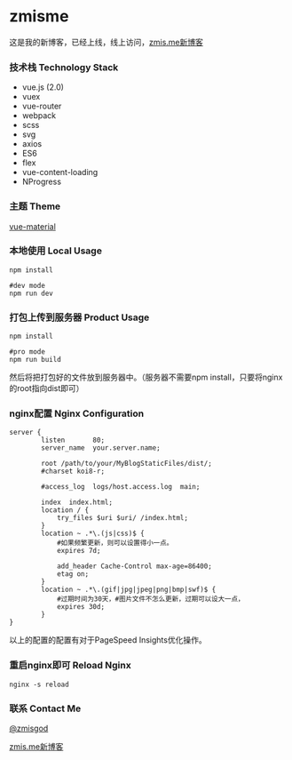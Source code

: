# zmisme

这是我的新博客，已经上线，线上访问，<a href="https://zmis.me">zmis.me新博客</a>

### 技术栈 Technology Stack

- vue.js (2.0)
- vuex
- vue-router
- webpack
- scss
- svg
- axios
- ES6
- flex
- vue-content-loading
- NProgress

### 主题 Theme
<a href="https://github.com/vuematerial/vue-material">vue-material</a>

### 本地使用 Local Usage
```
npm install

#dev mode
npm run dev
```

### 打包上传到服务器 Product Usage
```
npm install

#pro mode
npm run build
```
然后将把打包好的文件放到服务器中。（服务器不需要npm install，只要将nginx的root指向dist即可）

### nginx配置 Nginx Configuration
```
server {
        listen       80;
        server_name  your.server.name;

        root /path/to/your/MyBlogStaticFiles/dist/;
        #charset koi8-r;

        #access_log  logs/host.access.log  main;

        index  index.html;
        location / {
            try_files $uri $uri/ /index.html;
        }
        location ~ .*\.(js|css)$ {
            #如果频繁更新，则可以设置得小一点。
            expires 7d;

            add_header Cache-Control max-age=86400;
            etag on;
        }
        location ~ .*\.(gif|jpg|jpeg|png|bmp|swf)$ {
            #过期时间为30天，#图片文件不怎么更新，过期可以设大一点，
            expires 30d;
        }
}
```
以上的配置的配置有对于PageSpeed Insights优化操作。

### 重启nginx即可 Reload Nginx
```
nginx -s reload
```

### 联系 Contact Me

<a href="https://weibo.com/zmisgod">@zmisgod</a>

<a href="https://zmis.me">zmis.me新博客</a>